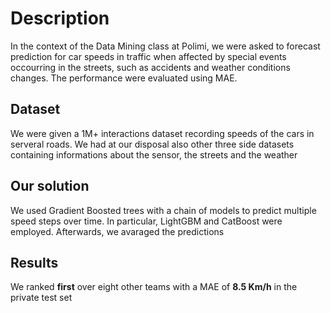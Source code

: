 # Description
In the context of the Data Mining class at Polimi, we were asked to forecast prediction for car speeds in traffic when affected by special events occourring in the streets, such as accidents and weather conditions changes. The performance were evaluated using MAE.

## Dataset
We were given a 1M+ interactions dataset recording speeds of the cars in serveral roads. We had at our disposal also other three side datasets containing informations about the sensor, the streets and the weather

## Our solution
We used Gradient Boosted trees with a chain of models to predict multiple speed steps over time. In particular, LightGBM and CatBoost were employed. Afterwards, we avaraged the predictions

## Results
We ranked __first__ over eight other teams with a MAE of __8.5 Km/h__ in the private test set

